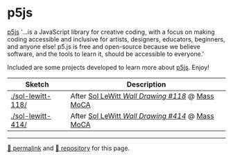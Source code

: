 # p5js
[p5js](https://p5js.org/) '&hellip;is a JavaScript library for creative coding, with a focus on making coding accessible and inclusive for artists, designers, educators, beginners, and anyone else! p5.js is free and open-source because we believe software, and the tools to learn it, should be accessible to everyone.'

Included are some projects developed to learn more about [p5js](https://p5js.org/). Enjoy!

| Sketch | Description |
| --- | --- |
| [./sol-lewitt-118/](https://psb-david-petty.github.io/p5js/sol-lewitt-118/) | After [Sol LeWitt *Wall Drawing #118*](https://observer.com/2012/10/here-are-the-instructions-for-sol-lewitts-1971-wall-drawing-for-the-school-of-the-mfa-boston/) @ [Mass MoCA](https://massmoca.org/sol-lewitt/) |
| [./sol-lewitt-414/](https://psb-david-petty.github.io/p5js/sol-lewitt-414/) | After [Sol LeWitt *Wall Drawing #414*](https://massmoca.org/event/walldrawing414/) @ [Mass MoCA](https://massmoca.org/sol-lewitt/) |

<hr>

[&#128279; permalink](https://psb-david-petty.github.io/p5js/) and [&#128297; repository](https://github.com/psb-david-petty/p5js/) for this page.
